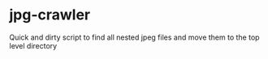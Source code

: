 # jpg-crawler
Quick and dirty script to find all nested jpeg files and move them to the top level directory
